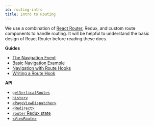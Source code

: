 ```yaml
---
id: routing-intro
title: Intro to Routing
---
```


We use a combination of [React Router](https://reacttraining.com/react-router/web/guides/philosophy), Redux, and custom route components to handle routing. It will be helpful to understand the basic design of React Router before reading these docs.

**Guides**

- [The Navigation Event](/docs/guides/Routing-navigation-event.md)
- [Basic Navigation Example](/docs/guides/Routing-nav-example-basic.md)
- [Navigation with Route Hooks](/docs/guides/Routing-nav-example-routehook.md)
- [Writing a Route Hook](/docs/guides/Routing-writing-routehook.md)

**API**

- [`getVerticalRoutes`](/docs/utils/getVerticalRoutes.md)
- [`history`](/docs/utils/history.md)
- [`<PageViewDispatcher>`](/docs/components/PageViewDispatcher.md)
- [`<Redirect>`](/docs/components/Redirect.md)
- [`router` Redux state](/docs/guides/Routing-redux-state.md)
- [`<ViewRoute>`](/docs/components/ViewRoute.md)

